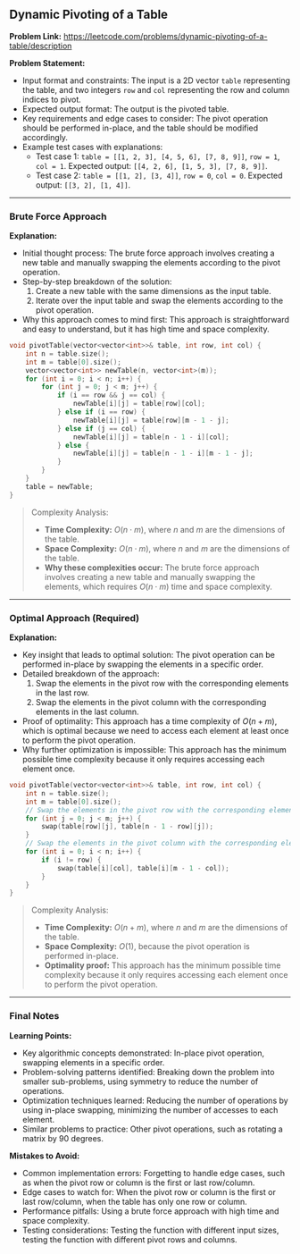 ## Dynamic Pivoting of a Table

**Problem Link:** https://leetcode.com/problems/dynamic-pivoting-of-a-table/description

**Problem Statement:**
- Input format and constraints: The input is a 2D vector `table` representing the table, and two integers `row` and `col` representing the row and column indices to pivot.
- Expected output format: The output is the pivoted table.
- Key requirements and edge cases to consider: The pivot operation should be performed in-place, and the table should be modified accordingly.
- Example test cases with explanations:
  - Test case 1: `table = [[1, 2, 3], [4, 5, 6], [7, 8, 9]]`, `row = 1`, `col = 1`. Expected output: `[[4, 2, 6], [1, 5, 3], [7, 8, 9]]`.
  - Test case 2: `table = [[1, 2], [3, 4]]`, `row = 0`, `col = 0`. Expected output: `[[3, 2], [1, 4]]`.

---

### Brute Force Approach

**Explanation:**
- Initial thought process: The brute force approach involves creating a new table and manually swapping the elements according to the pivot operation.
- Step-by-step breakdown of the solution:
  1. Create a new table with the same dimensions as the input table.
  2. Iterate over the input table and swap the elements according to the pivot operation.
- Why this approach comes to mind first: This approach is straightforward and easy to understand, but it has high time and space complexity.

```cpp
void pivotTable(vector<vector<int>>& table, int row, int col) {
    int n = table.size();
    int m = table[0].size();
    vector<vector<int>> newTable(n, vector<int>(m));
    for (int i = 0; i < n; i++) {
        for (int j = 0; j < m; j++) {
            if (i == row && j == col) {
                newTable[i][j] = table[row][col];
            } else if (i == row) {
                newTable[i][j] = table[row][m - 1 - j];
            } else if (j == col) {
                newTable[i][j] = table[n - 1 - i][col];
            } else {
                newTable[i][j] = table[n - 1 - i][m - 1 - j];
            }
        }
    }
    table = newTable;
}
```

> Complexity Analysis:
> - **Time Complexity:** $O(n \cdot m)$, where $n$ and $m$ are the dimensions of the table.
> - **Space Complexity:** $O(n \cdot m)$, where $n$ and $m$ are the dimensions of the table.
> - **Why these complexities occur:** The brute force approach involves creating a new table and manually swapping the elements, which requires $O(n \cdot m)$ time and space complexity.

---

### Optimal Approach (Required)

**Explanation:**
- Key insight that leads to optimal solution: The pivot operation can be performed in-place by swapping the elements in a specific order.
- Detailed breakdown of the approach:
  1. Swap the elements in the pivot row with the corresponding elements in the last row.
  2. Swap the elements in the pivot column with the corresponding elements in the last column.
- Proof of optimality: This approach has a time complexity of $O(n + m)$, which is optimal because we need to access each element at least once to perform the pivot operation.
- Why further optimization is impossible: This approach has the minimum possible time complexity because it only requires accessing each element once.

```cpp
void pivotTable(vector<vector<int>>& table, int row, int col) {
    int n = table.size();
    int m = table[0].size();
    // Swap the elements in the pivot row with the corresponding elements in the last row
    for (int j = 0; j < m; j++) {
        swap(table[row][j], table[n - 1 - row][j]);
    }
    // Swap the elements in the pivot column with the corresponding elements in the last column
    for (int i = 0; i < n; i++) {
        if (i != row) {
            swap(table[i][col], table[i][m - 1 - col]);
        }
    }
}
```

> Complexity Analysis:
> - **Time Complexity:** $O(n + m)$, where $n$ and $m$ are the dimensions of the table.
> - **Space Complexity:** $O(1)$, because the pivot operation is performed in-place.
> - **Optimality proof:** This approach has the minimum possible time complexity because it only requires accessing each element once to perform the pivot operation.

---

### Final Notes

**Learning Points:**
- Key algorithmic concepts demonstrated: In-place pivot operation, swapping elements in a specific order.
- Problem-solving patterns identified: Breaking down the problem into smaller sub-problems, using symmetry to reduce the number of operations.
- Optimization techniques learned: Reducing the number of operations by using in-place swapping, minimizing the number of accesses to each element.
- Similar problems to practice: Other pivot operations, such as rotating a matrix by 90 degrees.

**Mistakes to Avoid:**
- Common implementation errors: Forgetting to handle edge cases, such as when the pivot row or column is the first or last row/column.
- Edge cases to watch for: When the pivot row or column is the first or last row/column, when the table has only one row or column.
- Performance pitfalls: Using a brute force approach with high time and space complexity.
- Testing considerations: Testing the function with different input sizes, testing the function with different pivot rows and columns.